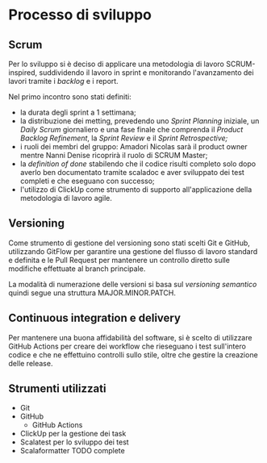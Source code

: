 # Processo di sviluppo

## Scrum

Per lo sviluppo si è deciso di applicare una metodologia di lavoro SCRUM-inspired, suddividendo il lavoro in sprint e monitorando l'avanzamento dei lavori tramite i _backlog_ e i report.

Nel primo incontro sono stati definiti:

*   la durata degli sprint a 1 settimana;
*   la distribuzione dei metting, prevedendo uno _Sprint Planning_ iniziale, un _Daily Scrum_ giornaliero e una fase finale che comprenda il _Product Backlog Refinement_, la _Sprint Review_ e il _Sprint Retrospective;_
*   i ruoli dei membri del gruppo: Amadori Nicolas sarà il product owner mentre Nanni Denise ricoprirà il ruolo di SCRUM Master;
*   la _definition of done_ stabilendo che il codice risulti completo solo dopo averlo ben documentato tramite scaladoc e aver sviluppato dei test completi e che eseguano con successo;
*   l'utilizzo di ClickUp come strumento di supporto all'applicazione della metodologia di lavoro agile.

## Versioning

Come strumento di gestione del versioning sono stati scelti Git e GitHub, utilizzando GitFlow per garantire una gestione del flusso di lavoro standard e definita e le Pull Request per mantenere un controllo diretto sulle modifiche effettuate al branch principale.

La modalità di numerazione delle versioni si basa sul _versioning semantico_ quindi segue una struttura MAJOR.MINOR.PATCH.

## Continuous integration e delivery

Per mantenere una buona affidabilità del software, si è scelto di utilizzare GitHub Actions per creare dei workflow che rieseguano i test sull'intero codice e che ne effettuino controlli sullo stile, oltre che gestire la creazione delle release.

## Strumenti utilizzati

*   Git
*   GitHub
    *   GitHub Actions
*   ClickUp per la gestione dei task
*   Scalatest per lo sviluppo dei test
*   Scalaformatter TODO complete
